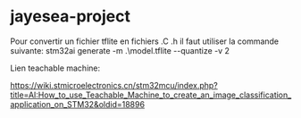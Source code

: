 # jayesea-project
Pour convertir un fichier tflite en fichiers .C .h il faut utiliser la commande suivante:
stm32ai generate -m .\model.tflite --quantize -v 2


Lien teachable machine:

https://wiki.stmicroelectronics.cn/stm32mcu/index.php?title=AI:How_to_use_Teachable_Machine_to_create_an_image_classification_application_on_STM32&oldid=18896
